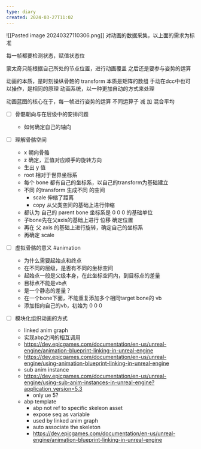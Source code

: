 ```yaml
---
type: diary
created: 2024-03-27T11:02
---
```


![[Pasted image 20240327110306.png]]
对动画的数据采集，以上面的需求为标准

每一帧都要检测状态，赋值状态位

蒙太奇只能根据自己所处的节点位置，进行动画覆盖
之后还是要参与姿势的运算


动画的本质，是时刻操纵骨骼的 transform
本质是矩阵的数组
手动在dcc中也可以操作，是相同的原理
动画系统，以一种更加自动的方式来处理


动画蓝图的核心在于，每一帧进行姿势的运算
不同运算子
减
加
混合平均


- [ ] 骨骼朝向与在层级中的安排问题
	- 如何确定自己的轴向
- [ ] 理解骨骼空间
	- x 朝向骨骼
	- z 确定，正值对应顺手的旋转方向
	- 生出 y 值 
	- root 相对于世界坐标系
	- 每个 bone 都有自己的坐标系，以自己的transform为基础建立
	- 不同 的transform 生成不同 的空间
		- scale 伸缩了距离
		- copy 从父类空间的基础上进行伸缩
	- 都认为 自己的 parent bone 坐标系是 0 0 0 的基础单位
	- 子bone先在父axis的基础上进行 位移 确定位置
	- 再在 父 axis 的基础上进行旋转，确定自己的坐标系
	- 再确定 scale

- [ ] 虚拟骨骼的意义 #animation 
	- 为什么需要起始点和终点
	- 在不同的层级，是否有不同的坐标空间
	- 起始点一般是父级本身，在此坐标空间内，到目标点的差量
	- 目标点不能是vb点
	- 是一个静态的差量？
	- 在一个bone下面，不能重复添加多个相同target bone的 vb
	- 添加指向自己的vb，初始为 0 0 0





- [ ] 模块化组织动画的方式
	- linked anim graph
	- 实现abp之间的相互调用
	- https://dev.epicgames.com/documentation/en-us/unreal-engine/animation-blueprint-linking-in-unreal-engine
	- https://dev.epicgames.com/documentation/en-us/unreal-engine/using-animation-blueprint-linking-in-unreal-engine
	- sub anim instance
	- https://dev.epicgames.com/documentation/en-us/unreal-engine/using-sub-anim-instances-in-unreal-engine?application_version=5.3
		- only ue 5?
	- abp template
		- abp not ref to specific skeleon asset
		- expose seq as variable
		- used by linked anim graph
		- auto associate the skeleton
		- https://dev.epicgames.com/documentation/en-us/unreal-engine/animation-blueprint-linking-in-unreal-engine
